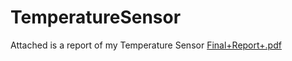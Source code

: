 # TemperatureSensor
Attached is a report of my Temperature Sensor 
[Final+Report+.pdf](https://github.com/user-attachments/files/17061475/Final%2BReport%2B.pdf)
